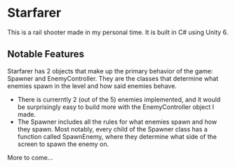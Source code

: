 # Starfarer
This is a rail shooter made in my personal time. It is built in C# using Unity 6.

## Notable Features
Starfarer has 2 objects that make up the primary behavior of the game: Spawner and EnemyController. They are the classes that determine what enemies spawn in the level and how said enemies behave.
- There is currerntly 2 (out of the 5) enemies implemented, and it would be surprisingly easy to build more with the EnemyController object I made.
- The Spawner includes all the rules for what enemies spawn and how they spawn. Most notably, every child of the Spawner class has a function called SpawnEnemy, where they determine what side of the screen to spawn the enemy on.

More to come...
